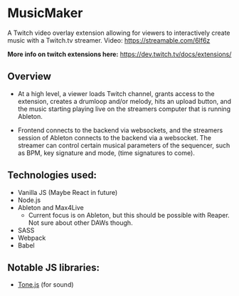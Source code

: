 # MusicMaker
A Twitch video overlay extension allowing for viewers to interactively create music with a Twitch.tv streamer.  Video: https://streamable.com/6lf6z

**More info on twitch extensions here:** https://dev.twitch.tv/docs/extensions/

## Overview
* At a high level, a viewer loads Twitch channel, grants access to the extension, creates a drumloop and/or melody, hits an upload button, and the music starting playing live on the streamers computer that is running Ableton.

* Frontend connects to the backend via websockets, and the streamers session of Ableton connects to the backend via a websocket.
The streamer can control certain musical parameters of the sequencer, such as BPM, key signature and mode, (time signatures to come).

## Technologies used:
* Vanilla JS (Maybe React in future)
* Node.js
* Ableton and Max4Live
  - Current focus is on Ableton, but this should be possible with Reaper.  Not sure about other DAWs though.
* SASS
* Webpack
* Babel

## Notable JS libraries:
* [Tone.js](https://tonejs.github.io/) (for sound)


